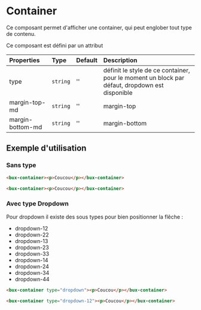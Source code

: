 # Container

Ce composant permet d'afficher une container, qui peut englober tout type de contenu.

Ce composant est défini par un attribut

| Properties       | Type     | Default | Description                                                                                   |
| :--------------- | :------- | :------ | :-------------------------------------------------------------------------------------------- |
| type             | `string` | ''      | définit le style de ce container, pour le moment un block par défaut, dropdown est disponible |
| margin-top-md    | `string` | ''      | margin-top                                                                                    |
| margin-bottom-md | `string` | ''      | margin-bottom                                                                                 |

## Exemple d'utilisation

### Sans type

```html
<bux-container><p>Coucou</p></bux-container>
```

```html
<bux-container><p>Coucou</p></bux-container>
```

### Avec type Dropdown

Pour dropdown il existe des sous types pour bien positionner la flêche :

- dropdown-12
- dropdown-22
- dropdown-13
- dropdown-23
- dropdown-33
- dropdown-14
- dropdown-24
- dropdown-34
- dropdown-44

```html
<bux-container type="dropdown"><p>Coucou</p></bux-container>

<bux-container type="dropdown-12"><p>Coucou</p></bux-container>
```
